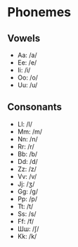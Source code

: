 # Phonemes

## Vowels

- Aa: /a/
- Ee: /e/
- Ii: /i/
- Oo: /o/
- Uu: /u/

## Consonants

- Ll: /l/
- Mm: /m/
- Nn: /n/
- Rr: /r/
- Bb: /b/
- Dd: /d/
- Zz: /z/
- Vv: /v/
- Jj: /ʒ/
- Gg: /g/
- Pp: /p/
- Tt: /t/
- Ss: /s/
- Ff: /f/
- &#x428;&#x448;: /ʃ/
- Kk: /k/
